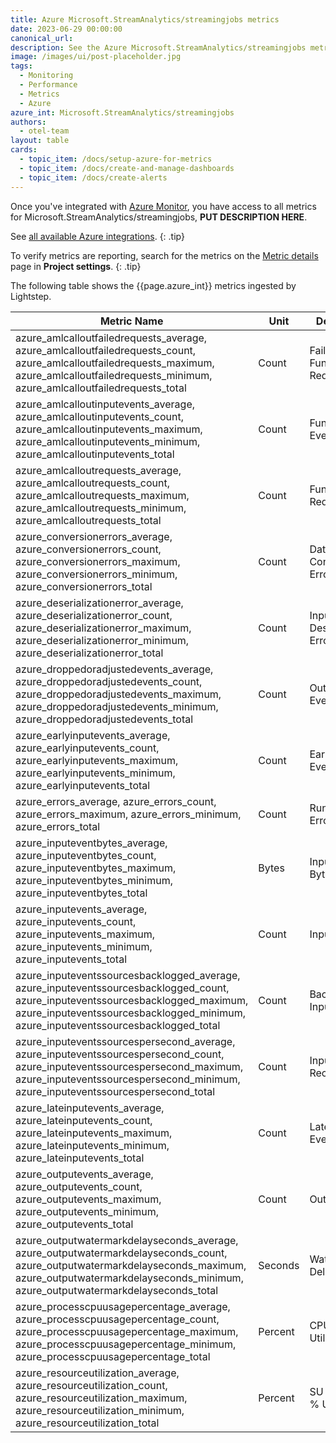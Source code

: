 ```yaml
---
title: Azure Microsoft.StreamAnalytics/streamingjobs metrics
date: 2023-06-29 00:00:00
canonical_url:
description: See the Azure Microsoft.StreamAnalytics/streamingjobs metrics ingested by Lightstep Observability
image: /images/ui/post-placeholder.jpg
tags:
  - Monitoring
  - Performance
  - Metrics
  - Azure
azure_int: Microsoft.StreamAnalytics/streamingjobs
authors:
  - otel-team
layout: table
cards:
  - topic_item: /docs/setup-azure-for-metrics
  - topic_item: /docs/create-and-manage-dashboards
  - topic_item: /docs/create-alerts
---
```

Once you've integrated with [Azure Monitor](/docs/setup-azure-for-metrics), you have access to all metrics for Microsoft.StreamAnalytics/streamingjobs, **PUT DESCRIPTION HERE**. 

See [all available Azure integrations](/docs/azure-metrics).
{: .tip}

To verify metrics are reporting, search for the metrics on the [Metric details](/docs/manage-metric-details) page in **Project settings**.
{: .tip}

The following table shows the {{page.azure_int}} metrics ingested by Lightstep.
<table class="table-aws">
<colgroup><col span="1" style="width: 35%;" /><col span="1" style="width: 15%;" /><col span="1" style="width: 35%;" /></colgroup>
  <thead>
    <th>Metric Name</th>
    <th>Unit</th>
    <th>Description</th>
  </thead>
  <tr>
    <td>azure_amlcalloutfailedrequests_average, azure_amlcalloutfailedrequests_count, azure_amlcalloutfailedrequests_maximum, azure_amlcalloutfailedrequests_minimum, azure_amlcalloutfailedrequests_total</td>
    <td>Count</td>
    <td>Failed Function Requests</td>
  </tr>
  <tr>
    <td>azure_amlcalloutinputevents_average, azure_amlcalloutinputevents_count, azure_amlcalloutinputevents_maximum, azure_amlcalloutinputevents_minimum, azure_amlcalloutinputevents_total</td>
    <td>Count</td>
    <td>Function Events</td>
  </tr>
  <tr>
    <td>azure_amlcalloutrequests_average, azure_amlcalloutrequests_count, azure_amlcalloutrequests_maximum, azure_amlcalloutrequests_minimum, azure_amlcalloutrequests_total</td>
    <td>Count</td>
    <td>Function Requests</td>
  </tr>
  <tr>
    <td>azure_conversionerrors_average, azure_conversionerrors_count, azure_conversionerrors_maximum, azure_conversionerrors_minimum, azure_conversionerrors_total</td>
    <td>Count</td>
    <td>Data Conversion Errors</td>
  </tr>
  <tr>
    <td>azure_deserializationerror_average, azure_deserializationerror_count, azure_deserializationerror_maximum, azure_deserializationerror_minimum, azure_deserializationerror_total</td>
    <td>Count</td>
    <td>Input Deserialization Errors</td>
  </tr>
  <tr>
    <td>azure_droppedoradjustedevents_average, azure_droppedoradjustedevents_count, azure_droppedoradjustedevents_maximum, azure_droppedoradjustedevents_minimum, azure_droppedoradjustedevents_total</td>
    <td>Count</td>
    <td>Out of order Events</td>
  </tr>
  <tr>
    <td>azure_earlyinputevents_average, azure_earlyinputevents_count, azure_earlyinputevents_maximum, azure_earlyinputevents_minimum, azure_earlyinputevents_total</td>
    <td>Count</td>
    <td>Early Input Events</td>
  </tr>
  <tr>
    <td>azure_errors_average, azure_errors_count, azure_errors_maximum, azure_errors_minimum, azure_errors_total</td>
    <td>Count</td>
    <td>Runtime Errors</td>
  </tr>
  <tr>
    <td>azure_inputeventbytes_average, azure_inputeventbytes_count, azure_inputeventbytes_maximum, azure_inputeventbytes_minimum, azure_inputeventbytes_total</td>
    <td>Bytes</td>
    <td>Input Event Bytes</td>
  </tr>
  <tr>
    <td>azure_inputevents_average, azure_inputevents_count, azure_inputevents_maximum, azure_inputevents_minimum, azure_inputevents_total</td>
    <td>Count</td>
    <td>Input Events</td>
  </tr>
  <tr>
    <td>azure_inputeventssourcesbacklogged_average, azure_inputeventssourcesbacklogged_count, azure_inputeventssourcesbacklogged_maximum, azure_inputeventssourcesbacklogged_minimum, azure_inputeventssourcesbacklogged_total</td>
    <td>Count</td>
    <td>Backlogged Input Events</td>
  </tr>
  <tr>
    <td>azure_inputeventssourcespersecond_average, azure_inputeventssourcespersecond_count, azure_inputeventssourcespersecond_maximum, azure_inputeventssourcespersecond_minimum, azure_inputeventssourcespersecond_total</td>
    <td>Count</td>
    <td>Input Sources Received</td>
  </tr>
  <tr>
    <td>azure_lateinputevents_average, azure_lateinputevents_count, azure_lateinputevents_maximum, azure_lateinputevents_minimum, azure_lateinputevents_total</td>
    <td>Count</td>
    <td>Late Input Events</td>
  </tr>
  <tr>
    <td>azure_outputevents_average, azure_outputevents_count, azure_outputevents_maximum, azure_outputevents_minimum, azure_outputevents_total</td>
    <td>Count</td>
    <td>Output Events</td>
  </tr>
  <tr>
    <td>azure_outputwatermarkdelayseconds_average, azure_outputwatermarkdelayseconds_count, azure_outputwatermarkdelayseconds_maximum, azure_outputwatermarkdelayseconds_minimum, azure_outputwatermarkdelayseconds_total</td>
    <td>Seconds</td>
    <td>Watermark Delay</td>
  </tr>
  <tr>
    <td>azure_processcpuusagepercentage_average, azure_processcpuusagepercentage_count, azure_processcpuusagepercentage_maximum, azure_processcpuusagepercentage_minimum, azure_processcpuusagepercentage_total</td>
    <td>Percent</td>
    <td>CPU % Utilization</td>
  </tr>
  <tr>
    <td>azure_resourceutilization_average, azure_resourceutilization_count, azure_resourceutilization_maximum, azure_resourceutilization_minimum, azure_resourceutilization_total</td>
    <td>Percent</td>
    <td>SU (Memory) % Utilization</td>
  </tr>
</table>
